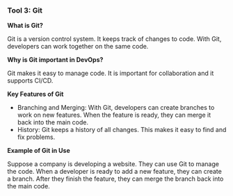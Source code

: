 
### Tool 3: Git

**What is Git?**

Git is a version control system. It keeps track of changes to code. With Git, developers can work together on the same code.

**Why is Git important in DevOps?**

Git makes it easy to manage code. It is important for collaboration and it supports CI/CD.

**Key Features of Git**

- Branching and Merging: With Git, developers can create branches to work on new features. When the feature is ready, they can merge it back into the main code.
- History: Git keeps a history of all changes. This makes it easy to find and fix problems.

**Example of Git in Use**

Suppose a company is developing a website. They can use Git to manage the code. When a developer is ready to add a new feature, they can create a branch. After they finish the feature, they can merge the branch back into the main code.

